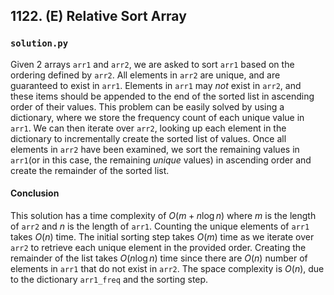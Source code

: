 ## 1122. (E) Relative Sort Array

### `solution.py`
Given 2 arrays `arr1` and `arr2`, we are asked to sort `arr1` based on the ordering defined by `arr2`. All elements in `arr2` are unique, and are guaranteed to exist in `arr1`. Elements in `arr1` may *not* exist in `arr2`, and these items should be appended to the end of the sorted list in ascending order of their values. This problem can be easily solved by using a dictionary, where we store the frequency count of each unique value in `arr1`. We can then iterate over `arr2`, looking up each element in the dictionary to incrementally create the sorted list of values. Once all elements in `arr2` have been examined, we sort the remaining values in `arr1`(or in this case, the remaining *unique* values) in ascending order and create the remainder of the sorted list.  

#### Conclusion
This solution has a time complexity of $O(m+n\log n)$ where $m$ is the length of `arr2` and $n$ is the length of `arr1`. Counting the unique elements of `arr1` takes $O(n)$ time. The initial sorting step takes $O(m)$ time as we iterate over `arr2` to retrieve each unique element in the provided order. Creating the remainder of the list takes $O(n\log n)$ time since there are $O(n)$ number of elements in `arr1` that do not exist in `arr2`. The space complexity is $O(n)$, due to the dictionary `arr1_freq` and the sorting step.  
  

